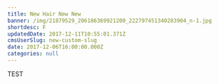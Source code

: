 ```yaml
---
title: New Hair New New
banner: /img/21879529_206186369921200_222797451340283904_n-1.jpg
shortdesc: F
updatedDate: 2017-12-11T10:55:01.371Z
cmsUserSlug: new-custom-slug
date: 2017-12-06T16:00:00.000Z
categories: null
---
```


TEST